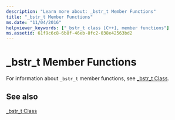 ```yaml
---
description: "Learn more about: _bstr_t Member Functions"
title: "_bstr_t Member Functions"
ms.date: "11/04/2016"
helpviewer_keywords: ["_bstr_t class [C++], member functions"]
ms.assetid: 61f9c6c8-6b8f-46eb-8fc2-038e42563bd2
---
```

# _bstr_t Member Functions

For information about `_bstr_t` member functions, see [_bstr_t Class](../cpp/bstr-t-class.md).

## See also

[_bstr_t Class](../cpp/bstr-t-class.md)
